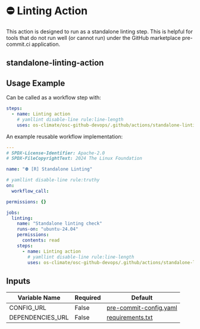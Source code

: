 <!--
[comment]: # SPDX-License-Identifier: Apache-2.0
[comment]: # SPDX-FileCopyrightText: 2024 The Linux Foundation
-->

# ⛔️ Linting Action

This action is designed to run as a standalone linting step. This is helpful
for tools that do not run well (or cannot run) under the GitHub marketplace
pre-commit.ci application.

## standalone-linting-action

## Usage Example

Can be called as a workflow step with:

```yaml
steps:
  - name: Linting action
    # yamllint disable-line rule:line-length
    uses: os-climate/osc-github-devops/.github/actions/standalone-linting-action@main
```

An example reusable workflow implementation:

```yaml
---
# SPDX-License-Identifier: Apache-2.0
# SPDX-FileCopyrightText: 2024 The Linux Foundation

name: "⛔️ [R] Standalone Linting"

# yamllint disable-line rule:truthy
on:
  workflow_call:

permissions: {}

jobs:
  linting:
    name: "Standalone linting check"
    runs-on: "ubuntu-24.04"
    permissions:
      contents: read
    steps:
      - name: Linting action
        # yamllint disable-line rule:line-length
        uses: os-climate/osc-github-devops/.github/actions/standalone-linting-action@main
```

## Inputs

<!-- markdownlint-disable MD013 -->

| Variable Name    | Required | Default                                                                                                                                                                   |
| ---------------- | -------- | ------------------------------------------------------------------------------------------------------------------------------------------------------------------------- |
| CONFIG_URL       | False    | [pre-commit-config.yaml](https://raw.githubusercontent.com/os-climate/osc-github-devops/refs/heads/main/.github/actions/standalone-linting-action/pre-commit-config.yaml) |
| DEPENDENCIES_URL | False    | [requirements.txt](https://raw.githubusercontent.com/os-climate/osc-github-devops/refs/heads/main/linting/requirements.txt)                                               |

<!-- markdownlint-enable MD013 -->

